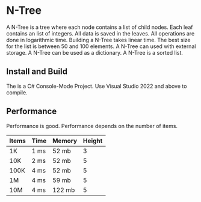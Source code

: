 # N-Tree

A N-Tree is a tree where each node contains a list of child nodes.  Each leaf contains an list of integers. All data is saved in the leaves. All operations are done in logarithmic time. Building a N-Tree takes linear time. The best size for the list is between 50 and 100 elements. A N-Tree can used with external storage. A N-Tree can be used as a dictionary. A N-Tree is a sorted list.

## Install and Build

The is a C# Console-Mode Project.  Use Visual Studio 2022 and above to compile.  

## Performance

Performance is good. Performance depends on the number of items.

| Items | Time | Memory | Height |
| --- | --- | --- | --- |
| 1K | 1 ms | 52 mb | 3 |
| 10K | 2 ms | 52 mb | 5 |
| 100K | 4 ms | 52 mb | 5 |
| 1M | 4 ms | 59 mb | 5 |
| 10M | 4 ms | 122 mb | 5 |






